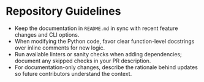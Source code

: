# Repository Guidelines

- Keep the documentation in `README.md` in sync with recent feature changes and CLI options.
- When modifying the Python code, favor clear function-level docstrings over inline comments for new logic.
- Run available linters or sanity checks when adding dependencies; document any skipped checks in your PR description.
- For documentation-only changes, describe the rationale behind updates so future contributors understand the context.
